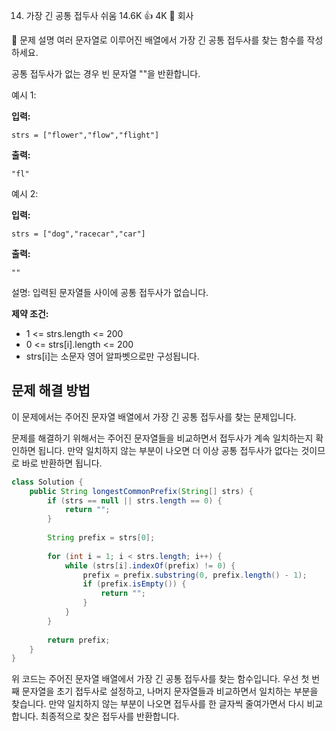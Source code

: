 14. 가장 긴 공통 접두사
쉬움
14.6K 👍
4K 💬
회사

📝 문제 설명
여러 문자열로 이루어진 배열에서 가장 긴 공통 접두사를 찾는 함수를 작성하세요.

공통 접두사가 없는 경우 빈 문자열 ""을 반환합니다.

예시 1:

**입력:**
```plaintext
strs = ["flower","flow","flight"]
```

**출력:**
```plaintext
"fl"
```

예시 2:

**입력:**
```plaintext
strs = ["dog","racecar","car"]
```

**출력:**
```plaintext
""
```

설명: 입력된 문자열들 사이에 공통 접두사가 없습니다.

**제약 조건:**
- 1 <= strs.length <= 200
- 0 <= strs[i].length <= 200
- strs[i]는 소문자 영어 알파벳으로만 구성됩니다.

## 문제 해결 방법
이 문제에서는 주어진 문자열 배열에서 가장 긴 공통 접두사를 찾는 문제입니다.

문제를 해결하기 위해서는 주어진 문자열들을 비교하면서 접두사가 계속 일치하는지 확인하면 됩니다. 만약 일치하지 않는 부분이 나오면 더 이상 공통 접두사가 없다는 것이므로 바로 반환하면 됩니다.


```java
class Solution {
    public String longestCommonPrefix(String[] strs) {
        if (strs == null || strs.length == 0) {
            return "";
        }
        
        String prefix = strs[0];
        
        for (int i = 1; i < strs.length; i++) {
            while (strs[i].indexOf(prefix) != 0) {
                prefix = prefix.substring(0, prefix.length() - 1);
                if (prefix.isEmpty()) {
                    return "";
                }
            }
        }
        
        return prefix;
    }
}
```

위 코드는 주어진 문자열 배열에서 가장 긴 공통 접두사를 찾는 함수입니다. 우선 첫 번째 문자열을 초기 접두사로 설정하고, 나머지 문자열들과 비교하면서 일치하는 부분을 찾습니다. 만약 일치하지 않는 부분이 나오면 접두사를 한 글자씩 줄여가면서 다시 비교합니다. 최종적으로 찾은 접두사를 반환합니다.
